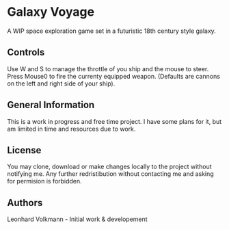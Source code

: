# Galaxy Voyage

A WIP space exploration game set in a futuristic 18th century style galaxy.

## Controls

Use W and S to manage the throttle of you ship and the mouse to steer. 
Press Mouse0 to fire the currenty equipped weapon. (Defaults are cannons on the left and right side of your ship).

## General Information
This is a work in progress and free time project. I have some plans for it, but am limited in time and resources due to work.


## License
You may clone, download or make changes locally to the project without notifying me. 
Any further redristibution without contacting me and asking for permision is forbidden.


## Authors
Leonhard Volkmann - Initial work & developement